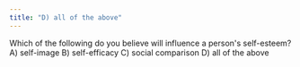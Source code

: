 ```yaml
---
title: "D) all of the above"
---
```

Which of the following do you believe will influence a person's self-esteem?
A) self-image
B) self-efficacy
C) social comparison
D) all of the above

